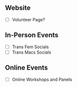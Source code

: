## Website
- [ ] Volunteer Page?

## In-Person Events
- [ ] Trans Fem Socials
- [ ] Trans Macs Socials

## Online Events
- [ ] Online Workshops and Panels